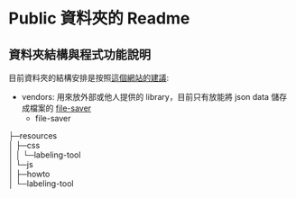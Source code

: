# Public 資料夾的 Readme

## 資料夾結構與程式功能說明

目前資料夾的結構安排是按照[這個網站的建議](http://appcropolis.com/blog/web-technology/organize-html-css-javascript-files/):

+ vendors:  用來放外部或他人提供的 library，目前只有放能將 json data 儲存成檔案的 [file-saver](https://github.com/eligrey/FileSaver.js/)
  + file-saver 


├─resources <br/>
│  ├─css <br/>
│  │  └─labeling-tool <br/>
│  └─js <br/>
│      ├─howto <br/>
│      └─labeling-tool <br/>
